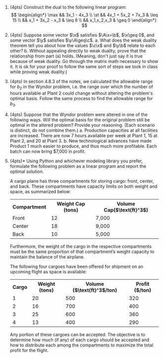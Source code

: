 <div class='assignmentContainer' id='Homework 4' sub-name='LP duality and sensitivity' due='2023-09-25' grading-notes-link='https://colab.research.google.com/drive/19ZhmKFLbi6K7O7lCb5zYC2Tb0iIyPJ7G?usp=sharing'>
<div>

1. (4pts) Construct the dual to the following linear program:
    $$
    \begin{align*}
    \max && 3x_1 - 4x_3 \\
    \st  && 4x_1 + 5x_2 + 7x_3 & \leq 15 \\
         && x_1 + 3x_2 - x_3 & \leq 8 \\
         && x_1,x_2,x_3 & \geq 0
    \end{align*}
    $$

1. (4pts) Suppose some vector $\x$ satisfies $\A\x=\b$, $\x\geq 0$, and some vector $\y$ satisfies $\y\A\geq\c$.
    a. What does the weak duality theorem tell you about how the values $\c\x$ and $\y\b$ relate to each other?
    b. Without appealing directly to weak duality, prove that the relationship from part (a) holds. (Meaning, don't just say it is true because of weak duality. Go through the matrix math necessary to show it. It is ok for your proof to follow the same sort of steps we took in class while proving weak duality.)

1. (4pts) In section 4.8.3 of the notes, we calculated the allowable range for $b_2$ in the Wyndor problem, i.e. the range over which the number of hours available at Plant 2 could change without altering the problem's optimal basis. Follow the same process to find the allowable range for $b_3$.

1. (4pts) Suppose that the Wyndor problem were altered in one of the following ways. Will the optimal basis for the original problem still be optimal in the altered problem? Provide your reasoning. (Each scenario is distinct, do not combine them.)
    a. Production capacities at all facilities are increased. There are now 7 hours available per week at Plant 1, 15 at Plant 2, and 20 at Plant 3.
    b. New technological advances have made Product 1 much easier to produce, and thus much more profitable. Each batch can now bring $7,000 in profit.

1. (4pts)* Using Python and whichever modeling library you prefer, formulate the following problem as a linear program and report the optimal solution.

    A cargo plane has three compartments for storing cargo: front, center, and back. These compartments have capacity limits on both weight and space, as summarized below:

    <table>
    <tr><th>Compartment</th><th>Weight Cap (tons)</th><th>Volume Cap($\text{ft}^3$)</th></tr>
    <tr><td>Front</td><td>12</td><td>7,000</td></tr>
    <tr><td>Center</td><td>18</td><td>9,000</td></tr>
    <tr><td>Back</td><td>10</td><td>5,000</td></tr>
    </table>

    Furthermore, the weight of the cargo in the respective compartments must be the same proportion of that compartment’s weight capacity to maintain the balance of the airplane.

    The following four cargoes have been offered for shipment on an upcoming flight as space is available:

    <table>
    <tr><th>Cargo</th><th>Weight (tons)</th><th>Volume ($\text{ft}^3$/ton)</th><th>Profit ($/ton)</th></tr>
    <tr><td>1</td><td>20</td><td>500</td><td>320</td></tr>
    <tr><td>2</td><td>16</td><td>700</td><td>400</td></tr>
    <tr><td>3</td><td>25</td><td>600</td><td>360</td></tr>
    <tr><td>4</td><td>13</td><td>400</td><td>290</td></tr>
    </table>

    Any portion of these cargoes can be accepted. The objective is to determine how much (if any) of each cargo should be accepted and how to distribute each among the compartments to maximize the total profit for the flight.

</div>
</div>